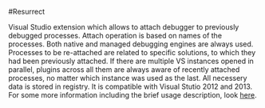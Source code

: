 #Resurrect

Visual Studio extension which allows to attach debugger to previously debugged processes. Attach operation is based on names of the processes. Both native and managed debugging engines are always used. Processes to be re-attached are related to specific solutions, to which they had been previously attached. If there are multiple VS instances opened in parallel, plugins across all them are always aware of recently attached processes, no matter which instance was used as the last. All necessery data is stored in registry. It is compatible with Visual Stutio 2012 and 2013. For some more information including the brief usage description, look [here](https://github.com/JaroslawWaliszko/Resurrect/blob/master/docs/resurrect_manual.pdf?raw=true).
